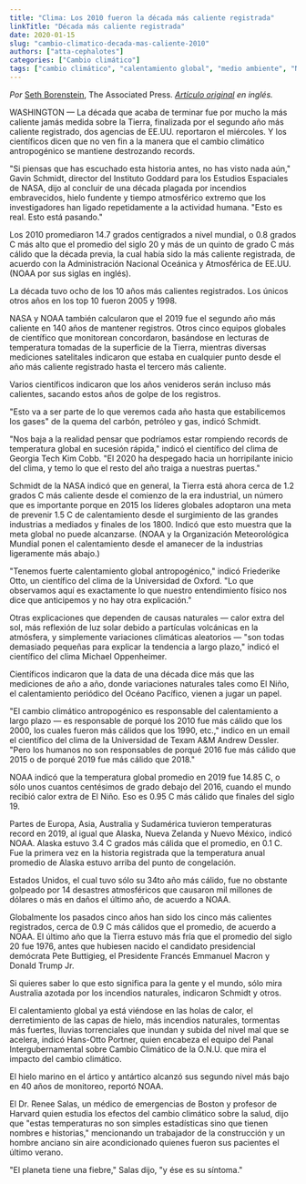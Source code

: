 ```yaml
---
title: "Clima: Los 2010 fueron la década más caliente registrada"
linkTitle: "Década más caliente registrada"
date: 2020-01-15
slug: "cambio-climatico-decada-mas-caliente-2010"
authors: ["atta-cephalotes"]
categories: ["Cambio climático"]
tags: ["cambio climático", "calentamiento global", "medio ambiente", "Naciones Unidas"]
---
```


_Por_ [Seth Borenstein](https://twitter.com/borenbears), The Associated Press.
_[Artículo original](https://www.truthdig.com/articles/earth-had-its-hottest-decade-on-record-in-2010s/) en inglés._

WASHINGTON — La década que acaba de terminar fue por mucho la más caliente
jamás medida sobre la Tierra, finalizada por el segundo año más caliente registrado,
dos agencias de EE.UU. reportaron el miércoles. Y los científicos dicen que no ven
fin a la manera que el cambio climático antropogénico se mantiene destrozando records.

"Si piensas que has escuchado esta historia antes, no has visto nada aún,"
Gavin Schmidt, director del Instituto Goddard para los Estudios Espaciales de NASA,
dijo al concluir de una década plagada por incendios embravecidos, hielo fundente y
tiempo atmosférico extremo que los investigadores han ligado repetidamente a la
actividad humana. "Esto es real. Esto está pasando."

Los 2010 promediaron 14.7 grados centígrados a nivel mundial, o 0.8 grados C más alto
que el promedio del siglo 20 y más de un quinto de grado C más cálido que la década
previa, la cual había sido la más caliente registrada, de acuerdo con la
Administración Nacional Oceánica y Atmosférica de EE.UU. (NOAA por sus siglas en inglés).

La década tuvo ocho de los 10 años más calientes registrados. Los únicos otros años
en los top 10 fueron 2005 y 1998.

NASA y NOAA también calcularon que el 2019 fue el segundo año más caliente en 140 años
de mantener registros. Otros cinco equipos globales de científico que monitorean
concordaron, basándose en lecturas de temperatura tomadas de la superficie de la Tierra,
mientras diversas mediciones satelitales indicaron que estaba en cualquier punto desde
el año más caliente registrado hasta el tercero más caliente.

Varios científicos indicaron que los años venideros serán incluso más calientes,
sacando estos años de golpe de los registros.

"Esto va a ser parte de lo que veremos cada año hasta que estabilicemos los gases"
de la quema del carbón, petróleo y gas, indicó Schmidt.

"Nos baja a la realidad pensar que podríamos estar rompiendo records de temperatura
global en sucesión rápida," indicó el científico del clima de Georgia Tech Kim Cobb.
"El 2020 ha despegado hacia un horripilante inicio del clima, y temo lo que el resto
del año traiga a nuestras puertas."

Schmidt de la NASA indicó que en general, la Tierra está ahora cerca de 1.2 grados C
más caliente desde el comienzo de la era industrial, un número que es importante
porque en 2015 los líderes globales adoptaron una meta de prevenir 1.5 C de calentamiento
desde el surgimiento de las grandes industrias a mediados y finales de los 1800.
Indicó que esto muestra que la meta global no puede alcanzarse. (NOAA y la
Organización Meteorológica Mundial ponen el calentamiento desde el amanecer de
la industrias ligeramente más abajo.)

"Tenemos fuerte calentamiento global antropogénico," indicó Friederike Otto,
un científico del clima de la Universidad de Oxford. "Lo que observamos aquí es
exactamente lo que nuestro entendimiento físico nos dice que anticipemos y no
hay otra explicación."

Otras explicaciones que dependen de causas naturales — calor extra del sol,
más reflexión de luz solar debido a partículas volcánicas en la atmósfera, y
simplemente variaciones climáticas aleatorios — "son todas demasiado pequeñas
para explicar la tendencia a largo plazo," indicó el científico del clima Michael
Oppenheimer.

Científicos indicaron que la data de una década dice más que las mediciones
de año a año, donde variaciones naturales tales como El Niño, el calentamiento
periódico del Océano Pacífico, vienen a jugar un papel.

"El cambio climático antropogénico es responsable del calentamiento a largo plazo — es
responsable de porqué los 2010 fue más cálido que los 2000, los cuales fueron más
cálidos que los 1990, etc.," indico en un email el científico del clima de la
Universidad de Texam A&M Andrew Dessler. "Pero los humanos no son responsables de
porqué 2016 fue más cálido que 2015 o de porqué 2019 fue más cálido que 2018."

NOAA indicó que la temperatura global promedio en 2019 fue 14.85 C, o sólo unos
cuantos centésimos de grado debajo del 2016, cuando el mundo recibió calor extra
de El Niño. Eso es 0.95 C más cálido que finales del siglo 19.

Partes de Europa, Asia, Australia y Sudamérica tuvieron temperaturas record
en 2019, al igual que Alaska, Nueva Zelanda y Nuevo México, indicó NOAA.
Alaska estuvo 3.4 C grados más cálida que el promedio, en 0.1 C.
Fue la primera vez en la historia registrada que la temperatura anual promedio
de Alaska estuvo arriba del punto de congelación.

Estados Unidos, el cual tuvo sólo su 34to año más cálido, fue no obstante
golpeado por 14 desastres atmosféricos que causaron mil millones de dólares
o más en daños el último año, de acuerdo a NOAA.

Globalmente los pasados cinco años han sido los cinco más calientes registrados,
cerca de 0.9 C más cálidos que el promedio, de acuerdo a NOAA.
El último año que la Tierra estuvo más fría que el promedio del siglo 20 fue
1976, antes que hubiesen nacido el candidato presidencial demócrata Pete Buttigieg,
el Presidente Francés Emmanuel Macron y Donald Trump Jr.

Si quieres saber lo que esto significa para la gente y el mundo, sólo mira
Australia azotada por los incendios naturales, indicaron Schmidt y otros.

El calentamiento global ya está viéndose en las holas de calor, el derretimiento
de las capas de hielo, más incendios naturales, tormentas más fuertes,
lluvias torrenciales que inundan y subida del nivel mal que se acelera,
indicó Hans-Otto Portner, quien encabeza el equipo del Panal Intergubernamental sobre
Cambio Climático de la O.N.U. que mira el impacto del cambio climático.

El hielo marino en el ártico y antártico alcanzó sus segundo nivel más bajo
en 40 años de monitoreo, reportó NOAA.

El Dr. Renee Salas, un médico de emergencias de Boston y profesor de Harvard
quien estudia los efectos del cambio climático sobre la salud, dijo que
"estas temperaturas no son simples estadísticas sino que tienen nombres e historias,"
mencionando un trabajador de la construcción y un hombre anciano sin aire acondicionado
quienes fueron sus pacientes el último verano.

"El planeta tiene una fiebre," Salas dijo, "y ése es su síntoma."
